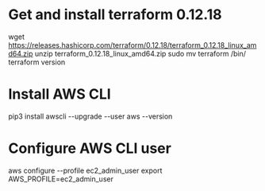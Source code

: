 
# Get and install terraform 0.12.18
wget https://releases.hashicorp.com/terraform/0.12.18/terraform_0.12.18_linux_amd64.zip
unzip terraform_0.12.18_linux_amd64.zip
sudo mv terraform /bin/
terraform version

# Install AWS CLI
pip3 install awscli --upgrade --user
aws --version


# Configure AWS CLI user
aws configure --profile ec2_admin_user
export AWS_PROFILE=ec2_admin_user


